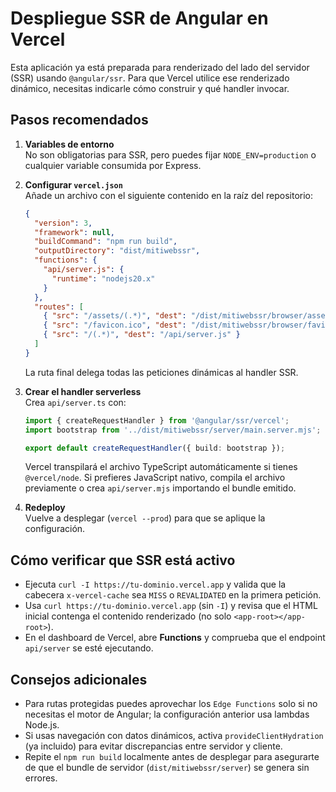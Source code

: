 # Despliegue SSR de Angular en Vercel

Esta aplicación ya está preparada para renderizado del lado del servidor (SSR) usando `@angular/ssr`. Para que Vercel utilice ese renderizado dinámico, necesitas indicarle cómo construir y qué handler invocar.

## Pasos recomendados

1. **Variables de entorno**  
   No son obligatorias para SSR, pero puedes fijar `NODE_ENV=production` o cualquier variable consumida por Express.

2. **Configurar `vercel.json`**  
   Añade un archivo con el siguiente contenido en la raíz del repositorio:

   ```json
   {
     "version": 3,
     "framework": null,
     "buildCommand": "npm run build",
     "outputDirectory": "dist/mitiwebssr",
     "functions": {
       "api/server.js": {
         "runtime": "nodejs20.x"
       }
     },
     "routes": [
       { "src": "/assets/(.*)", "dest": "/dist/mitiwebssr/browser/assets/$1" },
       { "src": "/favicon.ico", "dest": "/dist/mitiwebssr/browser/favicon.ico" },
       { "src": "/(.*)", "dest": "/api/server.js" }
     ]
   }
   ```

   La ruta final delega todas las peticiones dinámicas al handler SSR.

3. **Crear el handler serverless**  
   Crea `api/server.ts` con:

   ```ts
   import { createRequestHandler } from '@angular/ssr/vercel';
   import bootstrap from '../dist/mitiwebssr/server/main.server.mjs';

   export default createRequestHandler({ build: bootstrap });
   ```

   Vercel transpilará el archivo TypeScript automáticamente si tienes `@vercel/node`. Si prefieres JavaScript nativo, compila el archivo previamente o crea `api/server.mjs` importando el bundle emitido.

4. **Redeploy**  
   Vuelve a desplegar (`vercel --prod`) para que se aplique la configuración.

## Cómo verificar que SSR está activo

- Ejecuta `curl -I https://tu-dominio.vercel.app` y valida que la cabecera `x-vercel-cache` sea `MISS` o `REVALIDATED` en la primera petición.
- Usa `curl https://tu-dominio.vercel.app` (sin `-I`) y revisa que el HTML inicial contenga el contenido renderizado (no solo `<app-root></app-root>`).
- En el dashboard de Vercel, abre **Functions** y comprueba que el endpoint `api/server` se esté ejecutando.

## Consejos adicionales

- Para rutas protegidas puedes aprovechar los `Edge Functions` solo si no necesitas el motor de Angular; la configuración anterior usa lambdas Node.js.
- Si usas navegación con datos dinámicos, activa `provideClientHydration` (ya incluido) para evitar discrepancias entre servidor y cliente.
- Repite el `npm run build` localmente antes de desplegar para asegurarte de que el bundle de servidor (`dist/mitiwebssr/server`) se genera sin errores.
